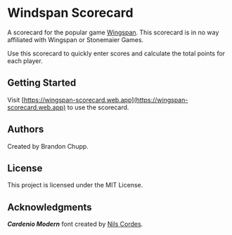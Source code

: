 # Windspan Scorecard

A scorecard for the popular game [Wingspan](https://en.wikipedia.org/wiki/Wingspan_(board_game)). This scorecard is in no way affiliated with Wingspan or Stonemaier Games.

Use this scorecard to quickly enter scores and calculate the total points for each player.

## Getting Started

Visit [https://wingspan-scorecard.web.app](https://wingspan-scorecard.web.app) to use the scorecard.

## Authors

Created by Brandon Chupp.

## License
This project is licensed under the MIT License.

## Acknowledgments
***Cardenio Modern*** font created by [Nils Cordes](http://nilscordes.com/).
